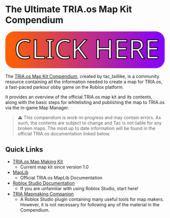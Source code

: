 # The Ultimate TRIA.os Map Kit Compendium
[![click here](https://github.com/tactaillike/tria-mapmaking-guide/blob/main/images/icons/click_here.svg)](https://github.com/tactaillike/tria-mapmaking-guide/wiki)

The [TRIA.os Map Kit Compendium](https://github.com/tactaillike/tria-mapmaking-guide/wiki), created by tac_taillike, is a community resource containing all the information needed to create a map for TRIA.os, a fast-paced parkour obby game on the Roblox platform. 

It provides an overview of the official TRIA.os map kit and its contents, along with the basic steps for whitelisting and publishing the map to TRIA.os via the in-game Map Manager.

> ⚠️ This compendium is work-in-progress and may contain errors. As such, the contents are subject to change and Tac is not liable for any broken maps. The most up to date information will be found in the official TRIA.os documentation linked below.

## Quick Links
- [TRIA.os Map Making Kit](https://create.roblox.com/store/asset/93671903447129/TRIAos-Map-Making-Kit)
  - Current map kit since version 1.0
- [MapLib](https://tria-studio.github.io/Tria-Escape-MapLib/api/MapLib/)
  - Official TRIA.os MapLib Documentation
- [Roblox Studio Documentation](https://create.roblox.com/docs/studio)
  - If you are unfamiliar with using Roblox Studio, start here!
- [TRIA Mapmaking Companion](https://www.roblox.com/library/13782566472/TRIA-Plugin-Suite)
  - A Roblox Studio plugin containing many useful tools for map makers. However, it is not necessary for following any of the material in the Compendium.
